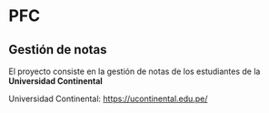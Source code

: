 # PFC
## Gestión de notas
El proyecto consiste en la gestión de notas de los estudiantes de la **Universidad Continental**

Universidad Continental: https://ucontinental.edu.pe/

